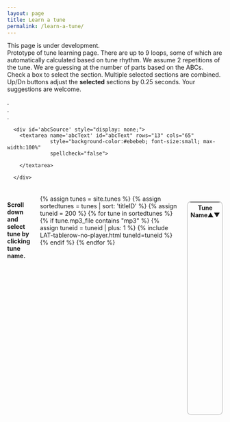 ```yaml
---
layout: page
title: Learn a tune
permalink: /learn-a-tune/
---
```

<div>
<p>
This page is under development.<br>
Prototype of tune learning page.  There are up to 9 loops, some of which are automatically calculated based on tune rhythm. We assume 2 repetitions of the tune. We are guessing at the number of parts based on the ABCs. Check a box to select the section. Multiple selected sections are combined. Up/Dn buttons adjust the <b>selected</b> sections by 0.25 seconds. Your suggestions are welcome.

</p>
</div>
<!-- ***************************************************
Player controls
-->
<div class="row">
  <div class="small-10 large-9 columns">
    <div class="player">
      <div id="audioPlayer"></div>
      <div id="showPlayer"></div>
    </div>
  </div>
  <div class="small-2 large-3 columns end"></div>
</div>
<!-- ***************************************************
  loop presets
-->
<div class="row" style="font-size:14px;">
  <div class="small-4 columns" id="segments0">.</div>
  <div class="small-4 columns" id="segments1">.</div>
  <div class="small-4 columns" id="segments2">.</div>
</div>
<!-- ***************************************************
  rendered ABC and tune selector scrolling table
-->
<div class="row">
  <div class="small-8 columns">  
      <div class="output">
        <div id="paper0" class="paper"></div>
      </div>
  </div>

      <div id='abcSource' style="display: none;">
        <textarea name='abcText' id="abcText" rows="13" cols="65"
                  style="background-color:#ebebeb; font-size:small; max-width:100%"
                  spellcheck="false">
<!-- X: 3
T: The Air Tune
R: reel
M: 4/4
L: 1/8
K: D
|:Af fe f2 ed|(3fga de f2 ed|Be ed fd ed|BA (3Bcd BAFG|
Af fe f2 ed|(3fga de f2 ed|dB Be dB (3Bcd[1FAGE DEFG :|2 FAGE Defg||
|:a2 ga fg ef|ed cd FA DA|Beed fded|BA ~A2 BAFG|
a2 ga fg ef|ed cd FA DA|GBBA BdBA |[1 ef fe de fg :|2 EF FE D3||
-->
        </textarea>

      </div>

  <div class="small-4 columns" style="padding-top: 20px;">
<p><b>
Scroll down and select tune by clicking tune name.
</b></p>
        <table id="tunes" class="tablesorter"  style="display: block; height: 500px; overflow-y: scroll; font-size:14px; border: 2px solid LightGrey; border-radius: 10px;">
        <thead>
            <tr>
              <th style="width70%;">Tune Name&#x25B2;&#x25BC;</th>
              <th style="width:6%;">Key<br />&#x25B2;&#x25BC;</th>
              <th style="width:14%;">Rhythm<br />&#x25B2;&#x25BC;</th>
            </tr>
        </thead>
        <tbody>
            {% assign tunes = site.tunes %}
            {% assign sortedtunes = tunes | sort: 'titleID' %}
            {% assign tuneid = 200 %}
            {% for tune in sortedtunes %}
              {% if tune.mp3_file  contains "mp3" %}
                {% assign tuneid = tuneid | plus: 1 %}
                {% include LAT-tablerow-no-player.html tuneId=tuneid %}
              {% endif %}
            {% endfor %}
        </tbody>
      </table>
    </div>
</div>

<!-- <div class="player"> -->
<!-- <div id="audioPlayer"></div> -->
<!-- <div id="showPlayer"></div> -->
<div id="ABC"></div>

<div id="showLoops"></div>


<script src="{{ site.mp3_host }}/js/New_audioplayer.js"></script>

<script>

function changeTune(tuneNumber){

    var abc_text = document.getElementById("abc"+tuneNumber).innerHTML;
    var revised_abc=abc_text.replace("<!--", "");
    abc_text = revised_abc.replace("-->", "");
    document.getElementById("abcText").innerHTML = abc_text;

    var mp3url = document.getElementById("mp3_name"+tuneNumber).innerHTML;
    audioPlayer.innerHTML = createAudioPlayer();
    showPlayer.innerHTML = '<h4>Playing ' + mp3url + '</h4>';
    showPlayer.innerHTML += createMP3player_experimental('playABC', mp3url, 'mp3player_tunepage');

    createSlider('playPositionplayABC','RSplayABC');

    New_LoadAudio('trplayABC', audioplayerplayABC, pButtonplayABC,  playPositionplayABC, mp3url, APosplayABC, DurplayABC,  RSSplayABC);

    abc_editor = new window.ABCJS.Editor('abcText', { paper_id: "paper0", warnings_id:"warnings", render_options: {responsive: 'resize'}, indicate_changed: "true" });
    var total_note_count = count_bars_abc(document.getElementById("abcText").innerHTML);

    OneAudioPlayer.ondurationchange = function() {delay_update_segments(tuneNumber,total_note_count)};

}
function delay_update_segments(tuneNumber,total_note_count) {
  update_segments(tuneNumber,total_note_count);
  segmentArray = createSegmentTable();
  segments0.innerHTML = segmentArray[0];
  segments1.innerHTML = segmentArray[1];
  segments2.innerHTML = segmentArray[2];
  CurrentAudioSlider.noUiSlider.updateOptions({range: {'min': 0, 'max': Number(OneAudioPlayer.duration)}});
  CurrentAudioSlider.noUiSlider.setHandle(2,Number(OneAudioPlayer.duration));

}

function update_segments(tuneNumber,total_note_count){

  var seg_full = Number(OneAudioPlayer.duration);
  var  tune_rhythm = document.getElementById("tune_type"+tuneNumber).innerHTML;

  var repeats = document.getElementById("mp3_repeats"+tuneNumber).innerHTML;
  if (repeats < 1) { repeats = 2;} //not defined - default value = 2 possibly use total length?

  parts = document.getElementById("mp3_parts"+tuneNumber).innerHTML;
  //alert(parts);
  if (parts < 1) {

    switch(tune_rhythm) { //attempt to calculate number of parts
    case "reel":
    case "hornpipe":
    case "barndance":
      base_length = 128;
      break;
    case "mazurka":
    case "waltz":
    case "jig":
      base_length = 96;
      break;
    case "slip jig":
      base_length = 72;
      break;
    case "polka":
        base_length = 128;
        break;
    default:
      base_length = 128;
    }
    var divisions = total_note_count/base_length; // see if tune fits a pattern
    var int_divisions = Math.floor(divisions + 0.1);
  }
  if((divisions-int_divisions)< 0.2){ // parts can be calculated
    parts=int_divisions;
  } else {
    parts=2; // parts can't be calculated - assigned to default value=2
  }
  var start1=0.0;
  var start2=0.0;
  var end1=0.0;
  var end2=0.0;
  var each_part = seg_full/repeats/parts;
  var current_segment = 0;
  if((parts*2)<10) {
    for(i=0;i<parts;i++){ // divide parts in half and fill in table;
      start1=each_part*i;
      end1=start1+each_part/2; // half of part
      start2=end1;
      end2=end1+each_part/2; // half of part     
      segments[i*2].start=start1.toFixed(2);
      segments[i*2].end=end1.toFixed(2); // half of part
      segments[i*2].name="Part-"+(i+1)+"a";
      segments[i*2+1].start=start2.toFixed(2);
      segments[i*2+1].end=end2.toFixed(2); // half of part
      segments[i*2+1].name="Part-"+(i+1)+"b";
      current_segment+=2;
    }
  }

  for(i=current_segment;i<9;i++){// fill in rest of table
    segments[i].start=0.0;
    segments[i].end=seg_full.toFixed(2);
    segments[i].name="user-"+(i-current_segment+1);    
  }
/*
  Seg1=seg_full;

  segments = [
  {name: "A1 ",start: 0.0, end: Seg1/8},
  {name: "A2 ",start: Seg1/8, end: Seg1/4},
  {name: "A3 ",start: Seg1/4, end: Seg1/2},
  {name: "A4 ",start: Seg1/2, end: Seg1},
  {name: "B1 ",start: 16.5, end: 24.3},
  {name: "B2 ",start: 24.3, end: 32.3},
  {name: "B3 ",start: 0.0, end: Seg1/2},
  {name: "B4 ",start: Seg1/2, end: Seg1},
  {name: "User",start: 0.0, end: Seg1},
  ];
*/
}


function update_segments_mess(tuneNumber){
/*
var  tune_rhythm = document.getElementById("tune_type"+tuneNumber).innerHTML;

repeats = document.getElementById("mp3_repeats"+tuneNumber);
if (repeats < 1) { repeats = 2;} //not defined - default value = 2 possibly use total length?

parts = document.getElementById("mp3_parts"+tuneNumber);
if (parts < 1) {

  switch(tune_rhythm) {
  case "reel":
  case "hornpipe":
  case "barndance":
    base_length = 128;
    break;
  case "mazurka":
  case "waltz":
  case "jig":
    base_length = 96;
    break;
  case "slip jig":
    base_length = 72;
    break;
  case "polka":
      base_length = 128;
      break;
  default:
    base_length = 128;
  }
}
  bars=count_bars_abc(document.getElementById("abcText").innerHTML);
  divisions = bars/base_length;
  var quotient = Math.floor(bars/base_length);
  var remainder = divisions - quotient ;
  var divisions = 0;
  if (remainder < 0){ remainder *= -1}
  if(remainder < .2) { divisions = math.floor(divisions+.4) } // close enough



  repeats = document.getElementById("mp3_repeats"+tuneNumber);
  if (repeats < 1) { repeats = 2;} //not defined - default value = 2 possibly use total length?
  parts = document.getElementById("mp3_parts"+tuneNumber);
  if (parts < 1) {
    if (divisions ==0 ){
      parts = 2; //not defined - default value = 2
    } else {
      parts = divisions;
    }
  }

  */

    alert(DurationP);
  Once_through=Number(OneAudioPlayer.duration)/2;
  Each_part = Once_through/2;

  alert(OneAudioPlayer.duration);

return;
  for(i=0;i<parts;i++){
    segments[i].start=i;
    segments[i].end=Each_part*(i+1);
  }
  if(parts == 1){
    segment[1].name=""}
}

function reloadPage() {
    window.location.reload(true);
}

let segments = [
{name: "A part",start: 0.6, end: 16.5},
{name: "B part",start: 16.5, end: 32.3},
{name: "A-1",start: 5.0, end: 8.9},
{name: "A-2",start: 8.9, end: 16.5},
{name: "B-1",start: 16.5, end: 24.3},
{name: "B-2",start: 24.3, end: 32.3},
{name: "Full",start: 0.6, end: 32.3},
{name: "User",start: 0.0, end: 69},
{name: "User",start: 0.0, end: 69},
];


function createSegmentTable(){

  var segmentList0='<table><tr><th>&nbspLoop</th><th col width="3">&nbspShow</th><th>From</th><th>To</th></tr><tbody>';
  segmentList1='<table><tr><th>&nbspLoop</th><th col width="3">&nbspShow</th><th>From</th><th>To</th></tr><tbody>';
  segmentList2='<table><tr><th>&nbspLoop</th><th col width="3">&nbspShow</th><th>From</th><th>To</th></tr><tbody>';

  for(i=0;i<segments.length;i++){
    j=Math.floor(i/3);
    switch (j) {
      case 0:
          segmentList0 += '<tr><td>'+segments[i].name+'</td>';
          segmentList0 += '<td>'+'<input type="checkbox" onclick="applySegments()" id='+ "check"+i + '>'+'</td>';
          segmentList0 += '<td>'+  '<button class = "upDownButton" type="button" id= "button' +i + 'up" onclick="Adjust_up('+i+', 0)">Up</button><input type="text" onchange="applySegments()" id="check' + i + 'from" size="6" value='+segments[i].start+'><button class = "upDownButton" type="button" id= "button' +i + 'Dn" onclick="Adjust_down('+i+', 0)">Dn</button></td>';
          segmentList0 += '<td>'+  '&nbsp&nbsp<button class = "upDownButton" type="button" id= "button' +i + 'up" onclick="Adjust_up('+i+', 2)">Up</button><input type="text" onchange="applySegments()" id="check' + i + 'to" size="6" value='+segments[i].end+'><button class = "upDownButton" type="button" id= "button' +i + 'Dn" onclick="Adjust_down('+i+', 2)">Dn</button>&nbsp</td></tr>';
        break;
      case 1:
          segmentList1 += '<tr><td>'+segments[i].name+'</td>';
          segmentList1 += '<td>'+'<input type="checkbox" onclick="applySegments()" id='+ "check"+i + '>'+'</td>';
          segmentList1 += '<td>'+  '<button class = "upDownButton" type="button" id= "button' +i + 'up" onclick="Adjust_up('+i+', 0)">Up</button><input type="text" onchange="applySegments()" id="check' + i + 'from" size="6" value='+segments[i].start+'><button class = "upDownButton" type="button" id= "button' +i + 'Dn" onclick="Adjust_down('+i+', 0)">Dn</button></td>';
          segmentList1 += '<td>'+  '&nbsp&nbsp<button class = "upDownButton" type="button" id= "button' +i + 'up" onclick="Adjust_up('+i+', 2)">Up</button><input type="text" onchange="applySegments()" id="check' + i + 'to" size="6" value='+segments[i].end+'><button class = "upDownButton" type="button" id= "button' +i + 'Dn" onclick="Adjust_down('+i+', 2)">Dn</button>&nbsp</td></tr>';
        break;
      case 2:
          segmentList2 += '<tr><td>'+segments[i].name+'</td>';
          segmentList2 += '<td>'+'<input type="checkbox" onclick="applySegments()" id='+ "check"+i + '>'+'</td>';
          segmentList2 += '<td>'+  '<button class = "upDownButton" type="button" id= "button' +i + 'up" onclick="Adjust_up('+i+', 0)">Up</button><input type="text" onchange="applySegments()" id="check' + i + 'from" size="6" value='+segments[i].start+'><button class = "upDownButton" type="button" id= "button' +i + 'Dn" onclick="Adjust_down('+i+', 0)">Dn</button></td>';
          segmentList2 += '<td>'+  '&nbsp&nbsp<button class = "upDownButton" type="button" id= "button' +i + 'up" onclick="Adjust_up('+i+', 2)">Up</button><input type="text" onchange="applySegments()" id="check' + i + 'to" size="6" value='+segments[i].end+'><button class = "upDownButton" type="button" id= "button' +i + 'Dn" onclick="Adjust_down('+i+', 2)">Dn</button>&nbsp</td></tr>';
        break;
    }

  }
    segmentList0 += '</tbody></table>';
    segmentList1 +='</tbody></table>';
    segmentList2 +='</tbody></table>';
return [segmentList0, segmentList1, segmentList2];
}

function adjust_segment_controls(values, handle){

  var checked_slider = -1;
  var multiple_sliders = 0;
  for(i=0;i<9;i++){
    document.getElementById("check" + i).checked;
    if(document.getElementById("check" + i).checked){
      checked_slider = i;
      multiple_sliders++;
    }
  }
  //alert(checked_slider+", "+multiple_sliders);
  if(multiple_sliders>1){return;} //quit if more than one slider is checked
  //alert(checked_slider+", "+document.getElementById("check" + checked_slider + "from").value +", "+document.getElementById("check" + checked_slider + 'to").value);
  document.getElementById("check" + checked_slider + "from").value = values[0];
  document.getElementById("check" + checked_slider + "to").value = values[2];
}

function applySegments(){
  var text='';
    var fullBeginLoopTime = Number(OneAudioPlayer.duration);
    var fullEndLoopTime = Number(0.0);
    var numCheckedBoxes = 0;
    for(i=0;i<segments.length;i++){

      checkBox = document.getElementById("check"+i);
      fromId= document.getElementById("check"+i+"from");
      toId= document.getElementById("check"+i+"to");

      if (checkBox.checked == true){
          numCheckedBoxes++;
          BeginLoopTime = Number(fromId.value);
          EndLoopTime = Number(toId.value);

          if(fullBeginLoopTime > BeginLoopTime) {
            //alert("A, "+BeginLoopTime+", "+fullBeginLoopTime);
            fullBeginLoopTime = BeginLoopTime;
          }
          if(fullEndLoopTime < EndLoopTime) {
            //alert("B, "+EndLoopTime+", "+fullEndLoopTime);
            fullEndLoopTime = EndLoopTime;
          }
          //alert(i+", "+BeginLoopTime+", "+EndLoopTime+", "+fullBeginLoopTime+", "+fullEndLoopTime);
        }
    }

    if(numCheckedBoxes > 0){ // do nothing unless at least one box is checked
      /*if (OneAudioPlayer.paused==false){ // audio is currently playing.
          OneAudioPlayer.pause(); // first pause the audio
          turnAudioBackOn = true;
      }*/
      OneAudioPlayer.currentTime = fullBeginLoopTime;
      OneAudioPlayer.addEventListener("timeupdate", setAudioLoops);
      // first reset to ends, then reposition
      CurrentAudioSlider.noUiSlider.setHandle(0,0);
      CurrentAudioSlider.noUiSlider.setHandle(2,OneAudioPlayer.duration);
      CurrentAudioSlider.noUiSlider.setHandle(1,0);
      // then set to positions in row
      CurrentAudioSlider.noUiSlider.setHandle(1,fullBeginLoopTime);
      CurrentAudioSlider.noUiSlider.setHandle(0,fullBeginLoopTime);
      CurrentAudioSlider.noUiSlider.setHandle(2,fullEndLoopTime);
      BeginLoopTime = fullBeginLoopTime;
      EndLoopTime = fullEndLoopTime;
      if (turnAudioBackOn){ // audio was  playing when they fiddled with the checkboxes
          OneAudioPlayer.play(); // then turn it back on
          turnAudioBackOn = false; // and reset the flag
      }
       //alert("checked "+ i + "loops:  "+ fromId.value+" to "+ toId.value);
   }


//alert("checked "+ this.id + "loop:  "+ this.value);
}

function Adjust_up(row, inputBox) {
  var elName = "check"+row;
  if(document.getElementById(elName).checked == false) return;
  if(inputBox == 0){
    elName += "from";
  } else if (inputBox == 2) {
    elName += "to";
  }
  target = checkBox = document.getElementById(elName);
    NumValue=Number(target.value)
  if(NumValue <= (OneAudioPlayer.duration - 0.25)) {
    //alert("up "+target.value);
    target.value = Number(NumValue + 0.25).toFixed(2);
    if((inputBox == 0 ) & (OneAudioPlayer.currentTime < target.value)) {
      OneAudioPlayer.currentTime = target.value;
    }
    CurrentAudioSlider.noUiSlider.setHandle(inputBox,target.value);
    //alert(target.value);
    if(inputBox == 0){
      BeginLoopTime = target.value;
    } else if ( inputBox == 2){
      EndLoopTime = target.value;
    }
  }
}

function Adjust_down(row, inputBox){
  var elName = "check"+row;
  if(document.getElementById(elName).checked == false) return;
  if(inputBox == 0){
    elName += "from";
  } else if (inputBox == 2) {
    elName += "to";
  }
  target = checkBox = document.getElementById(elName);
  NumValue=Number(target.value)
  if(NumValue >= 0.25) {
    //alert("dn "+target.value);
    target.value = Number(NumValue - 0.25).toFixed(2);
    if((inputBox == 2) & (OneAudioPlayer.currentTime > target.value)) {
      OneAudioPlayer.currentTime = target.value;
    }
    CurrentAudioSlider.noUiSlider.setHandle(inputBox,target.value);
    //alert(target.value);
    if(inputBox == 0){
      BeginLoopTime = target.value;
    } else if ( inputBox == 2){
      EndLoopTime = target.value;
    }
  }


}
function New_LoadAudio(trID, audioplayer, pButton, positionSlider, audioSource, audioposition, duration, audioSpeed) {
//alert(trID+", "+ audioplayer+", "+ pButton+", "+ positionSlider+", "+ audioSource+", "+ audioposition+", "+ duration+", "+ audioSpeed);
    if (pButton.className == "playButton") {
        if (PreviousAudioID != audioplayer) { //only load if necessary
            OneAudioPlayer.src = audioSource;
            if (PreviousAudioID != null) { //reset previous audio player
                //audioSlider.noUiSlider.values[1] = 0;
                if (PreviouspButton != null) PreviouspButton.className = "playButton";
                OneAudioPlayer.removeEventListener("timeupdate", New_positionUpdate);
                OneAudioPlayer.removeEventListener("timeupdate", setAudioLoops);
                AudioPosition.innerHTML = "0.0";
                if (PreviousButton1ID != null) {
                    PreviousButton1ID.value = " Loop Start ";
                    PreviousButton2ID.value = " Loop End ";
                }
                if (document.getElementById(PreviousTrID)) {
                    document.getElementById(PreviousTrID).style.backgroundColor = '';
                }
                //alert(audioplayer.id+"::"+PreviousAudioID.id+"\n"+timeline.id+"::"+Previoustimeline.id+"\n"+Eventhandler);
            }
            //OneAudioPlayer.src = audioSource;
            PreviousAudioID = audioplayer;
            Previoustimeline = positionSlider;
            //Previousplayhead=playhead;
            PreviouspButton = pButton;
            AudioPosition = audioposition;
            DurationP = duration;
            PreviousTrID = trID;
            AudioSpeed = audioSpeed;
            // modify slider
            positionSlider.noUiSlider.updateOptions({
                tooltips: [wNumb({decimals: 1}), wNumb({decimals: 1}), wNumb({decimals: 1})],
                //range: {'min': 0, 'max': Number(OneAudioPlayer.duration)},
                //pips: {mode: 'count', values: 6, density: 6},
            });
            if (document.getElementById(trID)) {
                document.getElementById(trID).style.backgroundColor = 'khaki';
            }
        }
        CurrentAudioSlider = positionSlider;
        //OneAudioPlayer.playbackRate = audioSpeed.value / 100;
        OneAudioPlayer.addEventListener("timeupdate", New_positionUpdate);
        delay_load_upadate();
    }
}

function count_bars_abc(str) {
    /*
     * Our simple ABC player doesn't handle repeats well.
     * This function unrolls the ABC so that things play better.
     */
    var lines = str.split('\n'),
        j, header, newABCHeader = "",
        newABCNotes = "",
        tempStr = "",
        index = 0,
        res = "";
    var tokens = "";
    for (j = 0; j < lines.length; ++j) {
        header = ABCheader.exec(lines[j]);
        if (header) {
            // put the header lines back in place
            newABCHeader += lines[j] + "\n"; // consider special case of a keychange header K: in the middle
        } else if (/^\s*(?:%.*)?$/.test(lines[j])) {
            // Skip blank and comment lines.
            continue;
        } else {
            // Parse the notes.
            newABCNotes += lines[j];
        }
    }

    /*
     * Regular expression used to parse ABC - https://regex101.com/ was very helpful in decoding
     *

    ABCString = (?:\[[A-Za-z]:[^\]]*\])|\s+|%[^\n]*|![^\s!:|\[\]]*!|\+[^+|!]*\+|[_<>@^]?"[^"]*"|\[|\]|>+|<+|(?:(?:\^+|_+|=|)[A-Ga-g](?:,+|'+|))|\(\d+(?::\d+){0,2}|\d*\/\d+|\d+\/?|\/+|[xzXZ]|\[?\|:\]?|:?\|:?|::|.

    (?:\[[A-Za-z]:[^\]]*\]) matches nothing
    \s+|%[^\n]* matches spaces
    ![^\s!:|\[\]]*! no matches
    \+[^+|!]*\+ no matches
    [_<>@^]?"[^"]*" matches chords
    \[|\] matches [ or ]
    [_<>@^]?{[^"]*} matches grace note phrases {...}
    :?\|:? matches :| or |:
    (?:(?:\^+|_+|=|)[A-Ga-g](?:,+|'+|)) matches letters A-Ga-g in or out of chords and other words
    \(\d+(?::\d+){0,2} matches triplet, or quad symbol (3
    \d*\/\d+ matches fractions i.e. 4/4 1/8 etc
    \d+\/? matches all single digits
    \[\d+|\|\d+ matches first and second endings
    \|\||\|\] matches double bars either || or |]
    (\|\|)|(\|\])|:\||\|:|\[\d+|\|\d+ matches first and second endings, double bars, and right and left repeats

    */

    var fEnding = /\|1/g,
        sEnding = /\|2/g,
        lRepeat = /\|:/g,
        rRepeat = /:\|/g,
        dblBar = /\|\|/g,
        firstBar = /\|/g;
    var fEnding2 = /\[1/g,
        sEnding2 = /\[2/g,
        dblBar2 = /\|\]/g;
    var match, fBarPos = [],
        fEndPos = [],
        sEndPos = [],
        lRepPos = [],
        rRepPos = [],
        dblBarPos = [];
    var firstRepeat = 0,
        tokenString = [],
        tokenLocations = [],
        tokenCount = 0,
        sortedTokens = [],
        sortedTokenLocations = [];
    var pos = 0,
        endPos = 0,
        i = 0,
        k = 0,
        l = 0,
        m = 0,
        ntokenString = [];
    var bigABCNotes = "";


    while ((match = firstBar.exec(newABCNotes)) != null) {
        fBarPos.push(match.index);
    }
    tokenString[tokenCount] = "fb";
    if (fBarPos[0] > 6) {
        fBarPos[0] = 0;
    }
    tokenLocations[tokenCount++] = fBarPos[0]; // first bar
    while (((match = fEnding.exec(newABCNotes)) || (match = fEnding2.exec(newABCNotes))) != null) {
        fEndPos.push(match.index);
        tokenString[tokenCount] = "fe";
        tokenLocations[tokenCount++] = match.index; // first endings
    }
    while (((match = sEnding.exec(newABCNotes)) || (match = sEnding2.exec(newABCNotes))) != null) {
        sEndPos.push(match.index);
        tokenString[tokenCount] = "se";
        tokenLocations[tokenCount++] = match.index; // second endings
    }
    while ((match = rRepeat.exec(newABCNotes)) != null) {
        rRepPos.push(match.index);
        tokenString[tokenCount] = "rr";
        tokenLocations[tokenCount++] = match.index; // right repeats
    }
    while ((match = lRepeat.exec(newABCNotes)) != null) {
        lRepPos.push(match.index);
        tokenString[tokenCount] = "lr";
        tokenLocations[tokenCount++] = match.index; // left repeats
    }
    while (((match = dblBar.exec(newABCNotes)) || (match = dblBar2.exec(newABCNotes))) != null) {
        dblBarPos.push(match.index);
        tokenString[tokenCount] = "db";
        tokenLocations[tokenCount++] = match.index; // double bars
    }
    tokenString[tokenCount] = "lb";
    tokenLocations[tokenCount++] = fBarPos[fBarPos.length - 1]; // last bar


    var indices = tokenLocations.map(function(elem, index) {
        return index;
    });
    indices.sort(function(a, b) {
        return tokenLocations[a] - tokenLocations[b];
    });

    for (j = 0; j < tokenLocations.length; j++) {
        sortedTokens[j] = tokenString[indices[j]];
        sortedTokenLocations[j] = tokenLocations[indices[j]];
    }
    pos = 0;
    for (i = 0; i < sortedTokens.length; i++) {
        if (bigABCNotes.length > 1000) {
            break; //safety check
        }
        if ((sortedTokens[i] == "rr") || (sortedTokens[i] == "se")) { //find next repeat or second ending
            bigABCNotes += newABCNotes.substr(pos, sortedTokenLocations[i] - pos); //notes from last location to rr or se
            for (k = i - 1; k >= 0; k--) { //march backward from there
                // check for likely loop point
                if ((sortedTokens[k] == "se") || (sortedTokens[k] == "rr") || (sortedTokens[k] == "fb") || (sortedTokens[k] == "lr")) {
                    pos = sortedTokenLocations[k]; // mark loop beginning point
                    for (j = k + 1; j < sortedTokens.length; j++) { //walk forward from there
                        if ((sortedTokens[j] == "fe") || (sortedTokens[j] == "rr")) { // walk to likely stopping point (first ending or repeat)
                            bigABCNotes += newABCNotes.substr(pos, sortedTokenLocations[j] - pos);
                            pos = sortedTokenLocations[j]; // mark last position encountered
                            i = j + 1; //consume tokens from big loop
                            if (sortedTokens[j] == "fe") { //if we got to a first ending we have to skip it...
                                for (l = j; l < sortedTokens.length; l++) { //walk forward from here until the second ending
                                    if (sortedTokens[l] == "se") {
                                        for (m = l; m < sortedTokens.length; m++) { //look for end of second ending
                                            if (sortedTokens[m] == "db") { //a double bar marks the end of a second ending
                                                bigABCNotes += newABCNotes.substr(sortedTokenLocations[l],
                                                    sortedTokenLocations[m] - sortedTokenLocations[l]); //record second ending
                                                pos = sortedTokenLocations[m]; //mark most forward progress
                                                i = m + 1; //consume the tokens from the main loop
                                                break; //quit looking
                                            }
                                        } //for m
                                        i = l + 1; //consume tokens TED: CHECK THIS
                                        break; //quit looking
                                    }
                                } //for l
                            }
                            break;
                        }
                    } //for j
                    break;
                } //if
            } //for k
        } //if
    } //for i

    bigABCNotes += newABCNotes.substr(pos, sortedTokenLocations[sortedTokens.length - 1] - pos);
    bigABCNotes += "\""; //hack to make sure the newBigABCNotes gets fills when there are not quotes

    var newBigABCNotes = "";
    for (j = 0; j < bigABCNotes.length; j++) {
        if (bigABCNotes[j] == "\"") {
            newBigABCNotes = [bigABCNotes.slice(0, j), "\\\"", bigABCNotes.slice(j)].join('');
        }
        newBigABCNotes = newBigABCNotes.substring(0, newBigABCNotes.length - 3); //undo hack
    }
    tempABCNotes = newBigABCNotes.toLowerCase();
    tempABCNotes = tempABCNotes.replace(/(?=[(])/g, 'z');

    var count = (tempABCNotes.match(/a/g) || []).length;
        count += (tempABCNotes.match(/b/g) || []).length;
        count += (tempABCNotes.match(/c/g) || []).length;
        count += (tempABCNotes.match(/d/g) || []).length;
        count += (tempABCNotes.match(/e/g) || []).length;
        count += (tempABCNotes.match(/f/g) || []).length;
        count += (tempABCNotes.match(/g/g) || []).length;
        count += (tempABCNotes.match(/2/g) || []).length; // note already counted so +1
        count += (tempABCNotes.match(/3/g) || []).length*2; // note + 2
        count += (tempABCNotes.match(/4/g) || []).length*3; // note + 3
        count -= (tempABCNotes.match(/z/g) || []).length*3; //remove triplets (confusing, but correct)
/*  count is the total number of beats,
    A 16 bar A part reel = 128 beats,
    A 16 bar A part jig = 96 beats,
    for a normal AA BB reel, count should be ~256.
    For a normal AA BB jig, ~192.
    if count ~ 384 it is probably an AA BB CC reel
    if count ~ 288 it is probably an AA BB CC jig
    For normally structured tunes (e.g. AA BB) using various values of count,
    and tune type (jig/reel) we can guess at the structure.
    We know the tune duration, but not the number of repeats of the tune
    on the recording.  If we knew that we could approximate the timing loops.
    We could guess most tunes have 2 full repeats...
    We should add one or two values to the tune.md files:
        number of times tune is repeated (needed)
        and number of parts e.g. 2 if A and B parts, 3 if A B C, etc,
        perhaps it could be in the form of AABB, AABBCC, ABCDE, etc.
    If a 2 part (A&B) reel is repeated 3 times
    duration (found when mp3 file is read) / 3 = time for 1 full loop;
    From 0 to (duration / 3) / 2 = A part.
    From (duration / 3) / 2 to (duration / 3) = B part, etc.
*/
    return (count);
}

  $(document).ready(function() {
    var mp3url = "../mp3/air-tune-the.mp3";
    audioPlayer.innerHTML = createAudioPlayer();
    showPlayer.innerHTML = '<h4>Playing ' + mp3url + '</h4>';
    showPlayer.innerHTML += createMP3player_experimental('playABC', mp3url, 'mp3player_tunepage');
    createSlider('playPositionplayABC','RSplayABC');
    var segmentArray = createSegmentTable();
    segments0.innerHTML = segmentArray[0];
    segments1.innerHTML = segmentArray[1];
    segments2.innerHTML = segmentArray[2];
    New_LoadAudio('trplayABC', audioplayerplayABC, pButtonplayABC,  playPositionplayABC, mp3url, APosplayABC, DurplayABC,  RSSplayABC);
    abc_editor = new window.ABCJS.Editor('abcText', { paper_id: "paper0", warnings_id:"warnings", render_options: {responsive: 'resize'}, indicate_changed: "true" });
  });
</script>
<style>
.upDownButton {
  background-color: #1c2e20;
  border: none;
  color: white;
  padding: 3px;
  align: center;
  text-align: center;
  font-size: 13px;
  cursor: pointer;
}
</style>
